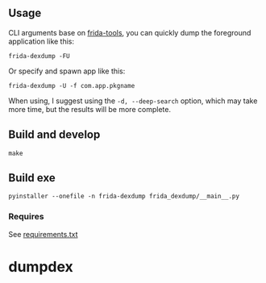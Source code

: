 
## Usage

CLI arguments base on [frida-tools](https://github.com/frida/frida-tools), you can quickly dump the foreground application like this:

```
frida-dexdump -FU
```

Or specify and spawn app like this:

```
frida-dexdump -U -f com.app.pkgname
```

When using, I suggest using the `-d, --deep-search` option, which may take more time, but the results will be more complete.



## Build and develop

```
make

```
## Build exe
```
pyinstaller --onefile -n frida-dexdump frida_dexdump/__main__.py
```
### Requires

See [requirements.txt](https://github.com/hluwa/FRIDA-DEXDump/blob/master/requirements.txt)


# dumpdex
